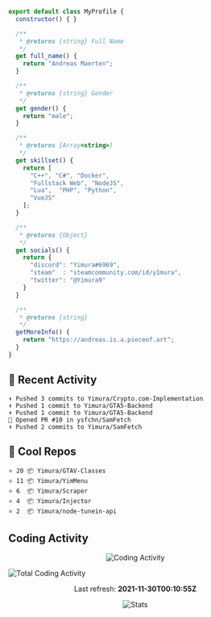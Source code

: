 ```js
export default class MyProfile {
  constructor() { }

  /**
   * @returns {string} Full Name
   */
  get full_name() {
    return "Andreas Maerten";
  }

  /**
   * @returns {string} Gender
   */
  get gender() {
    return "male";
  }

  /**
   * @returns {Array<string>}
   */
  get skillset() {
    return [
      "C++", "C#", "Docker",
      "Fullstack Web", "NodeJS",
      "Lua",  "PHP", "Python",
      "VueJS"
    ];
  }

  /**
   * @returns {Object}
   */
  get socials() {
    return {
      "discord": "Yimura#6969",
      "steam"  : "steamcommunity.com/id/y1mura",
      "twitter": "@Yimura9"
    }
  }

  /**
   * @returns {string}
   */
  getMoreInfo() {
    return "https://andreas.is.a.pieceof.art";
  }
}
```

## 🤹 Recent Activity
```
⬆️ Pushed 3 commits to Yimura/Crypto.com-Implementation
⬆️ Pushed 1 commit to Yimura/GTA5-Backend
⬆️ Pushed 1 commit to Yimura/GTA5-Backend
💪 Opened PR #10 in ysfchn/SamFetch
⬆️ Pushed 2 commits to Yimura/SamFetch
```
## 🌟 Cool Repos
```
⭐️ 20 📦 Yimura/GTAV-Classes
⭐️ 11 📦 Yimura/YimMenu
⭐️ 6  📦 Yimura/Scraper
⭐️ 4  📦 Yimura/Injector
⭐️ 2  📦 Yimura/node-tunein-api
```
## Coding Activity
<p align="center">
    <img alt="Coding Activity" src="https://wakatime.com/share/@Yimura/d28e6361-803a-4ea8-9d40-7440588330db.svg">
</p>
<img alt="Total Coding Activity" src="https://wakatime.com/badge/user/3f8ff476-eda5-4d56-93bf-7d04c10400b8.svg" />


<p align="center">
  Last refresh:
  <b>2021-11-30T00:10:55Z</b>
</p>
<p align="center">
  <img alt="Stats" src="https://github-readme-stats.vercel.app/api?username=Yimura&show_icons=true&title_color=fff&icon_color=ffff00&text_color=ccc&bg_color=222">
</p>
